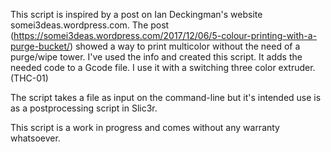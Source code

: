 This script is inspired by a post on Ian Deckingman's website somei3deas.wordpress.com.
The post (https://somei3deas.wordpress.com/2017/12/06/5-colour-printing-with-a-purge-bucket/)
showed a way to print multicolor without the need of a purge/wipe tower. I've used the info
and created this script.
It adds the needed code to a Gcode file. I use it with a switching three color extruder. (THC-01)

The script takes a file as input on the command-line but it's intended use is as a postprocessing
script in Slic3r.

This script is a work in progress and comes without any warranty whatsoever.
